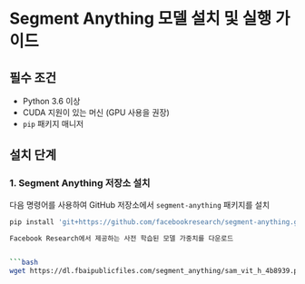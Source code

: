 # Segment Anything 모델 설치 및 실행 가이드



## 필수 조건

- Python 3.6 이상
- CUDA 지원이 있는 머신 (GPU 사용을 권장)
- `pip` 패키지 매니저

## 설치 단계

### 1. Segment Anything 저장소 설치

다음 명령어를 사용하여 GitHub 저장소에서 `segment-anything` 패키지를 설치

```bash
pip install 'git+https://github.com/facebookresearch/segment-anything.git'

Facebook Research에서 제공하는 사전 학습된 모델 가중치를 다운로드


```bash
wget https://dl.fbaipublicfiles.com/segment_anything/sam_vit_h_4b8939.pth


